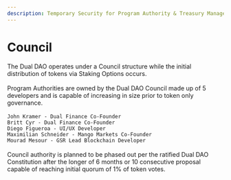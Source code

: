 ```yaml
---
description: Temporary Security for Program Authority & Treasury Management
---
```


# Council

The Dual DAO operates under a Council structure while the initial distribution of tokens via Staking Options occurs.\
\
Program Authorities are owned by the Dual DAO Council made up of 5 developers and is capable of increasing in size prior to token only governance.\
\
`John Kramer - Dual Finance Co-Founder`\
`Britt Cyr - Dual Finance Co-Founder`\
`Diego Figueroa - UI/UX Developer`\
`Maximilian Schneider - Mango Markets Co-Founder`\
`Mourad Mesour - GSR Lead Blockchain Developer`\
\
Council authority is planned to be phased out per the ratified Dual DAO Constitution after the longer of 6 months or 10 consecutive proposal capable of reaching initial quorum of 1% of token votes.
